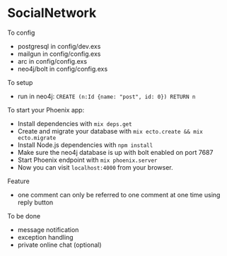 # SocialNetwork

To config
  * postgresql in config/dev.exs
  * mailgun in config/config.exs
  * arc in config/config.exs
  * neo4j/bolt in config/config.exs
  
To setup
  
  * run in neo4j: `CREATE (n:Id {name: "post", id: 0}) RETURN n`

To start your Phoenix app:

  * Install dependencies with `mix deps.get`
  * Create and migrate your database with `mix ecto.create && mix ecto.migrate`
  * Install Node.js dependencies with `npm install`
  * Make sure the neo4j database is up with bolt enabled on port 7687
  * Start Phoenix endpoint with `mix phoenix.server`
  * Now you can visit `localhost:4000` from your browser.

Feature

  * one comment can only be referred to one comment at one time using reply button
  
To be done

  * message notification
  * exception handling
  * private online chat (optional)
